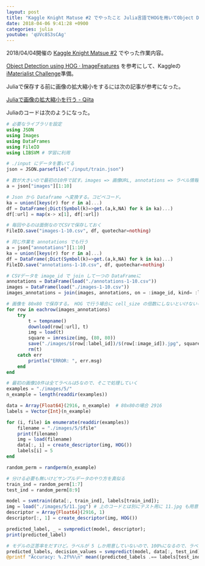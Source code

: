 ```yaml
---
layout: post
title: "Kaggle Knight Matuse #2 でやったこと Julia言語でHOGを用いてObject Detection"
date: 2018-04-06 9:41:28 +0900
categories: julia
youtube: 'qUVc8S3sCAg'
---
```

2018/04/04開催の [Kaggle Knight Matsue #2](https://www.facebook.com/events/247495035794663/) でやった作業内容。

[Object Detection using HOG · ImageFeatures](http://juliaimages.github.io/ImageFeatures.jl/latest/tutorials/object_detection.html)
を参考にして、Kaggleの[iMaterialist Challenge](https://www.kaggle.com/c/imaterialist-challenge-furniture-2018)準備。

Juliaで保存する前に画像の拡大縮小をするには次の記事が参考になった。

[Juliaで画像の拡大縮小を行う \- Qiita](https://qiita.com/nel215/items/ed3476a1a4607c3f9beb)

Juliaのコードは次のようになった。

```julia
# 必要なライブラリを設定
using JSON
using Images
using DataFrames
using FileIO
using LIBSVM # 学習に利用

# ./input にデータを置いてる
json = JSON.parsefile("./input/train.json")

# 数が大きいので最初の10件で試す。images => 画像URL, annotations => ラベル情報 が別々に入っている
a = json["images"][1:10]

# Json から Dataframe へ変換する。コピペコード。
ka = union([keys(r) for r in a]...)
df = DataFrame(;Dict(Symbol(k)=>get.(a,k,NA) for k in ka)...)
df[:url] = map(x-> x[1], df[:url])

# 毎回やるのは面倒なのでCSVで保存しておく
FileIO.save("images-1-10.csv", df, quotechar=nothing)

# 同じ作業を annotations でも行う
a = json["annotations"][1:10]
ka = union([keys(r) for r in a]...)
df = DataFrame(;Dict(Symbol(k)=>get.(a,k,NA) for k in ka)...)
FileIO.save("annotations-1-10.csv", df, quotechar=nothing)

# CSVデータを image_id で join して一つの DataFrameに
annotations = DataFrame(load("./annotations-1-10.csv"))
images = DataFrame(load("./images-1-10.csv"))
images_annotations = join(images, annotations, on = :image_id, kind= :left)

# 画像を 80x80 で保存する。 HOG で行う場合に cell_size の倍数にしないといけないらしい
for row in eachrow(images_annotations)
    try
        t = tempname()
        download(row[:url], t)
        img = load(t)
        square = imresize(img, (80, 80))
        save("./images/$(row[:label_id])/$(row[:image_id]).jpg", square)
        rm(t)
    catch err
        println("ERROR: ", err.msg)
    end
end

# 最初の画像10件は全てラベルは5なので、そこで処理していく
examples = "./images/5/"
n_example = length(readdir(examples))

data = Array{Float64}(2916, n_example)  # 80x80の場合 2916
labels = Vector{Int}(n_example)

for (i, file) in enumerate(readdir(examples))
    filename = "./images/5/$file"
    print(filename)
    img = load(filename)
    data[:, i] = create_descriptor(img, HOG())
    labels[i] = 5
end

random_perm = randperm(n_example)

# 分ける必要も無いけどサンプルデータのやり方を真似る
train_ind = random_perm[1:7]
test_ind = random_perm[8:9]

model = svmtrain(data[:, train_ind], labels[train_ind]);
img = load("./images/5/11.jpg") # 上のコードとは別にテスト用に 11.jpg も用意しておく
descriptor = Array{Float64}(2916, 1)
descriptor[:, 1] = create_descriptor(img, HOG())

predicted_label, _ = svmpredict(model, descriptor);
print(predicted_label)

# モデルの正答率をだすけど。ラベルが 5 しか用意していないので、100%になるので、ラベルを増やして試したい
predicted_labels, decision_values = svmpredict(model, data[:, test_ind]);
@printf "Accuracy: %.2f%%\n" mean((predicted_labels .== labels[test_ind]))*100
```